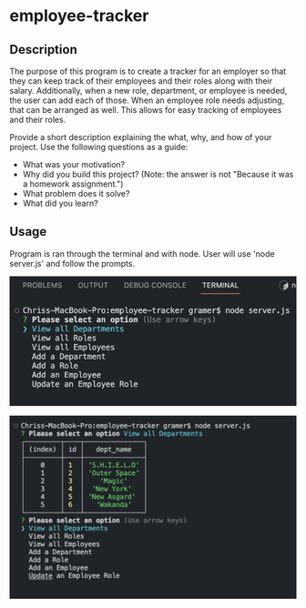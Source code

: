# employee-tracker


## Description

The purpose of this program is to create a tracker for an employer so that they can keep track of their employees and their roles along with their salary. Additionally, when a new role, department, or employee is needed, the user can add each of those. When an employee role needs adjusting, that can be arranged as well. This allows for easy tracking of employees and their roles.  

Provide a short description explaining the what, why, and how of your project. Use the following questions as a guide:

- What was your motivation?
- Why did you build this project? (Note: the answer is not "Because it was a homework assignment.")
- What problem does it solve?
- What did you learn?


## Usage

Program is ran through the terminal and with node. User will use 'node server.js' and follow the prompts. 

![Showing that using 'node server.js' will start the program](/images/node.png)

![Showing that using 'node server.js' will start the program](/images/department.png)


